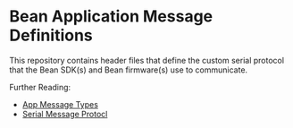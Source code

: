 # Bean Application Message Definitions

This repository contains header files that define the custom serial protocol that the Bean SDK(s) and Bean firmware(s) use to communicate.

Further Reading:

* [App Message Types](docs/app-message-types.md)
* [Serial Message Protocl](docs/serial-message-protocol.md)
